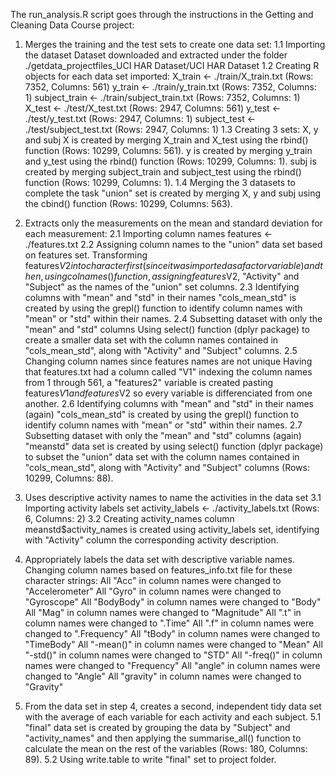 The run_analysis.R script goes through the instructions in the Getting and Cleaning Data Course project:

1. Merges the training and the test sets to create one data set:
1.1 Importing the dataset
Dataset downloaded and extracted under the folder ./getdata_projectfiles_UCI HAR Dataset/UCI HAR Dataset
1.2 Creating R objects for each data set imported:
X_train <- ./train/X_train.txt (Rows: 7352, Columns: 561)
y_train <- ./train/y_train.txt (Rows: 7352, Columns: 1)
subject_train <- ./train/subject_train.txt (Rows: 7352, Columns: 1)
X_test <- ./test/X_test.txt (Rows: 2947, Columns: 561)
y_test <- ./test/y_test.txt (Rows: 2947, Columns: 1)
subject_test <- ./test/subject_test.txt (Rows: 2947, Columns: 1)
1.3 Creating 3 sets: X, y and subj
X is created by merging X_train and X_test using the rbind() function (Rows: 10299, Columns: 561).
y is created by merging y_train and y_test using the rbind() function (Rows: 10299, Columns: 1).
subj is created by merging subject_train and subject_test using the rbind() function (Rows: 10299, Columns: 1).
1.4 Merging the 3 datasets to complete the task
"union" set is created by merging X, y and subj using the cbind() function (Rows: 10299, Columns: 563).


2. Extracts only the measurements on the mean and standard deviation for each measurement:
2.1 Importing column names
features <- ./features.txt
2.2 Assigning column names to the "union" data set based on features set.
Transforming features$V2 into character first (since it was imported as a factor variable) and then, using colnames() function, assigning features$V2, "Activity" and "Subject" as the names of the "union" set columns.
2.3 Identifying columns with "mean" and "std" in their names
"cols_mean_std" is created by using the grepl() function to identify column names with "mean" or "std" within their names.
2.4 Subsetting dataset with only the "mean" and "std" columns
Using select() function (dplyr package) to create a smaller data set with the column names contained in "cols_mean_std", along with "Activity" and "Subject" columns.
2.5 Changing column names since features names are not unique
Having that features.txt had a column called "V1" indexing the column names from 1 through 561, a "features2" variable is created pasting features$V1 and features$V2 so every variable is differenciated from one another.
2.6 Identifying columns with "mean" and "std" in their names (again)
"cols_mean_std" is created by using the grepl() function to identify column names with "mean" or "std" within their names.
2.7 Subsetting dataset with only the "mean" and "std" columns (again)
"meanstd" data set is created by using select() function (dplyr package) to subset the "union" data set with the column names contained in "cols_mean_std", along with "Activity" and "Subject" columns (Rows: 10299, Columns: 88).


3. Uses descriptive activity names to name the activities in the data set
3.1 Importing activity labels set
activity_labels <- ./activity_labels.txt (Rows: 6, Columns: 2)
3.2 Creating activity_names column
meanstd$activity_names is created using activity_labels set, identifying with "Activity" column the corresponding activity description.


4. Appropriately labels the data set with descriptive variable names.
Changing column names based on features_info.txt file for these character strings:
All "Acc" in column names were changed to "Accelerometer"
All "Gyro" in column names were changed to "Gyroscope"
All "BodyBody" in column names were changed to "Body"
All "Mag" in column names were changed to "Magnitude"
All ".t" in column names were changed to ".Time"
All ".f" in column names were changed to ".Frequency"
All "tBody" in column names were changed to "TimeBody"
All "-mean()" in column names were changed to "Mean"
All "-std()" in column names were changed to "STD"
All "-freq()" in column names were changed to "Frequency"
All "angle" in column names were changed to "Angle"
All "gravity" in column names were changed to "Gravity"


5. From the data set in step 4, creates a second, independent tidy data set with the average of each variable for each activity and each subject.
5.1 "final" data set is created by grouping the data by "Subject" and "activity_names" and then applying the summarise_all() function to calculate the mean on the rest of the variables (Rows: 180, Columns: 89).
5.2 Using write.table to write "final" set to project folder.




















